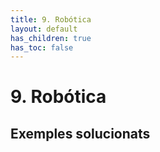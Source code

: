 ```yaml
---
title: 9. Robótica
layout: default
has_children: true
has_toc: false
---
```



# 9. Robótica

## Exemples solucionats